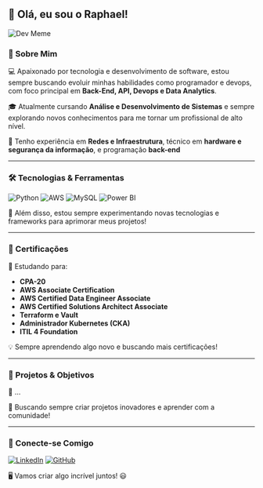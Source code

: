 ## 👋 Olá, eu sou o Raphael!

![Dev Meme](https://media.giphy.com/media/qgQUggAC3Pfv687qPC/giphy.gif)


### 🚀 Sobre Mim

💻 Apaixonado por tecnologia e desenvolvimento de software, estou sempre buscando evoluir minhas habilidades como programador e devops, com foco principal em **Back-End, API, Devops e Data Analytics**.

🎓 Atualmente cursando **Análise e Desenvolvimento de Sistemas** e sempre explorando novos conhecimentos para me tornar um profissional de alto nível.

🏢 Tenho experiência em **Redes e Infraestrutura**, técnico em **hardware e segurança da informação**, e programação **back-end**

---

### 🛠️ Tecnologias & Ferramentas

![Python](https://img.shields.io/badge/Python-3776AB?style=for-the-badge&logo=python&logoColor=white)
![AWS](https://img.shields.io/badge/AWS-232F3E?style=for-the-badge&logo=amazonaws&logoColor=white)
![MySQL](https://img.shields.io/badge/MySQL-4479A1?style=for-the-badge&logo=mysql&logoColor=white)
![Power BI](https://img.shields.io/badge/Power%20BI-F2C811?style=for-the-badge&logo=powerbi&logoColor=black)

📌 Além disso, estou sempre experimentando novas tecnologias e frameworks para aprimorar meus projetos!

---

### 📜 Certificações

📖 Estudando para:
- **CPA-20**
- **AWS Associate Certification**
- **AWS Certified Data Engineer Associate**
- **AWS Certified Solutions Architect Associate**
- **Terraform e Vault**
- **Administrador Kubernetes (CKA)**
- **ITIL 4 Foundation**

💡 Sempre aprendendo algo novo e buscando mais certificações!

---

### 📌 Projetos & Objetivos

🔹 ...

🚀 Buscando sempre criar projetos inovadores e aprender com a comunidade!

---

### 🤝 Conecte-se Comigo

[![LinkedIn](https://img.shields.io/badge/LinkedIn-blue?style=for-the-badge&logo=linkedin&logoColor=white)](www.linkedin.com/in/raphael-r-dos-santos-481a79248)
[![GitHub](https://img.shields.io/badge/GitHub-black?style=for-the-badge&logo=github&logoColor=white)](https://github.com/raphaRSantos)

🖥️ Vamos criar algo incrível juntos! 😃

